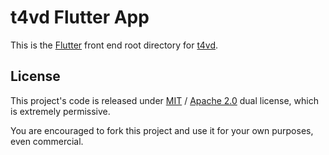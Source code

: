 # t4vd Flutter App

This is the [Flutter](https://github.com/flutter/flutter) front end root directory for [t4vd](https://github.com/thavlik/t4vd).

## License
This project's code is released under [MIT](../LICENSE-MIT) / [Apache 2.0](../LICENSE-Apache) dual license, which is extremely permissive.

You are encouraged to fork this project and use it for your own purposes, even commercial.
